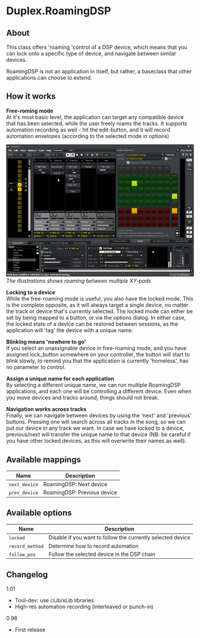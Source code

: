 # Duplex.RoamingDSP

## About

This class offers 'roaming 'control of a DSP device, which means that you can lock onto a specific type of device, and navigate between similar devices.

RoamingDSP is not an application in itself, but rather, a baseclass that other applications can choose to extend. 

## How it works

**Free-roming mode**  
At it's most basic level, the application can target any compatible device that has been selected, while the user freely roams the tracks. It supports automation recording as well - hit the edit-button, and it will record automation envelopes (according to the selected mode in options)

![XYPad_roaming](../Images/XYPad_roaming.gif)  
*The illustrations shows roaming between multiple XY-pads*

**Locking to a device**  
While the free-roaming mode is useful, you also have the locked mode. This is the complete opposite, as it will always target a single device, no matter the track or device that's currently selected. The locked mode can either be set by being mapped to a button, or via the options dialog. In either case, the locked state of a device can be restored between sessions, as the application will 'tag' the device with a unique name.

**Blinking means 'nowhere to go'**  
If you select an unassignable device in free-roaming mode, and you have assigned lock_button somewhere on your controller, the button will start to blink slowly, to remind you that the application is currently 'homeless', has no parameter to control.

**Assign a unique name for each application**  
By selecting a different unique name, we can run multiple RoamingDSP applications, and each one will be controlling a different device. Even when you move devices and tracks around, things should not break.

**Navigation works across tracks**  
Finally, we can navigate between devices by using the 'next' and 'previous' buttons. Pressing one will search across all tracks in the song, so we can put our device in any track we want. In case we have locked to a device, previous/next will transfer the unique name to that device (NB: be careful if you have other locked devices, as this will overwrite their names as well).


## Available mappings 

| Name          | Description   |
| ------------- |---------------|
|`next_device`|RoamingDSP: Next device|  
|`prev_device`|RoamingDSP: Previous device|  

## Available options 

| Name          | Description   |
| ------------- |---------------|
|`locked`|Disable if you want to follow the currently selected device |  
|`record_method`|Determine how to record automation|  
|`follow_pos`|Follow the selected device in the DSP chain|  

## Changelog

1.01
- Tool-dev: use cLib/xLib libraries
- High-res automation recording (interleaved or punch-in)

0.98
- First release


